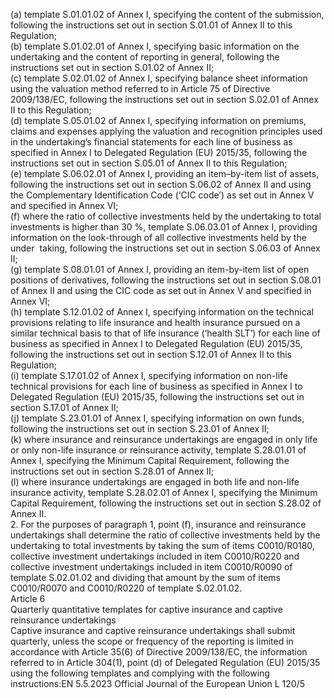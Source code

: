  
(a) template S.01.01.02 of Annex I, specifying the content of the submission, following the instructions set out in 
section S.01.01 of Annex II to this Regulation;  
(b) template S.01.02.01 of Annex I, specifying basic information on the undertaking and the content of reporting in 
general, following the instructions set out in section S.01.02 of Annex II;  
(c) template S.02.01.02 of Annex I, specifying balance sheet information using the valuation method referred to in 
Article 75 of Directive 2009/138/EC, following the instructions set out in section S.02.01 of Annex II to this 
Regulation;  
(d) template S.05.01.02 of Annex I, specifying information on premiums, claims and expenses applying the valuation 
and recognition principles used in the undertaking’s financial statements for each line of business as specified in 
Annex I to Delegated Regulation (EU) 2015/35, following the instructions set out in section S.05.01 of Annex II to 
this Regulation;  
(e) template S.06.02.01 of Annex I, providing an item–by-item list of assets, following the instructions set out in 
section S.06.02 of Annex II and using the Complementary Identification Code (‘CIC code’) as set out in Annex V and 
specified in Annex VI;  
(f) where the ratio of collective investments held by the undertaking to total investments is higher than 30 %, template 
S.06.03.01 of Annex I, providing information on the look-through of all collective investments held by the under ­
taking, following the instructions set out in section S.06.03 of Annex II;  
(g) template S.08.01.01 of Annex I, providing an item-by-item list of open positions of derivatives, following the 
instructions set out in section S.08.01 of Annex II and using the CIC code as set out in Annex V and specified in 
Annex VI;  
(h) template S.12.01.02 of Annex I, specifying information on the technical provisions relating to life insurance and 
health insurance pursued on a similar technical basis to that of life insurance (‘health SLT’) for each line of business 
as specified in Annex I to Delegated Regulation (EU) 2015/35, following the instructions set out in section S.12.01 
of Annex II to this Regulation;  
(i) template S.17.01.02 of Annex I, specifying information on non-life technical provisions for each line of business as 
specified in Annex I to Delegated Regulation (EU) 2015/35, following the instructions set out in section S.17.01 of 
Annex II;  
(j) template S.23.01.01 of Annex I, specifying information on own funds, following the instructions set out in section 
S.23.01 of Annex II;  
(k) where insurance and reinsurance undertakings are engaged in only life or only non-life insurance or reinsurance 
activity, template S.28.01.01 of Annex I, specifying the Minimum Capital Requirement, following the instructions 
set out in section S.28.01 of Annex II;  
(l) where insurance undertakings are engaged in both life and non-life insurance activity, template S.28.02.01 of 
Annex I, specifying the Minimum Capital Requirement, following the instructions set out in section S.28.02 of 
Annex II.  
2. For the purposes of paragraph 1, point (f), insurance and reinsurance undertakings shall determine the ratio of 
collective investments held by the undertaking to total investments by taking the sum of items C0010/R0180, collective 
investment undertakings included in item C0010/R0220 and collective investment undertakings included in item 
C0010/R0090 of template S.02.01.02 and dividing that amount by the sum of items C0010/R0070 and C0010/R0220 
of template S.02.01.02.  
Article 6  
Quarterly quantitative templates for captive insurance and captive reinsurance undertakings  
Captive insurance and captive reinsurance undertakings shall submit quarterly, unless the scope or frequency of the 
reporting is limited in accordance with Article 35(6) of Directive 2009/138/EC, the information referred to in 
Article 304(1), point (d) of Delegated Regulation (EU) 2015/35 using the following templates and complying with 
the following instructions:EN  5.5.2023 Official Journal of the European Union L 120/5